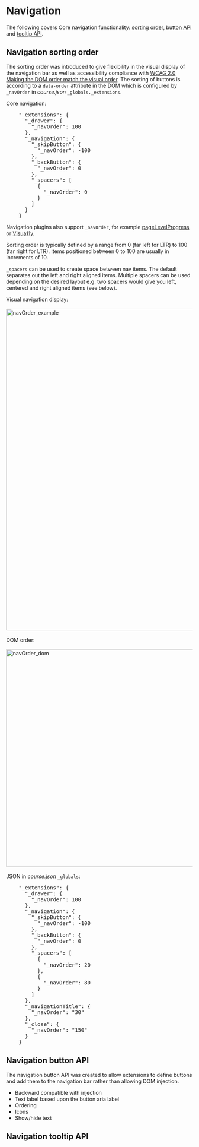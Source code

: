 # Navigation

The following covers Core navigation functionality: [sorting order](https://github.com/adaptlearning/adapt_framework/wiki/Navigation/_edit#navigation-sorting-order), [button API](https://github.com/adaptlearning/adapt_framework/wiki/Navigation/_edit#navigation-button-api) and [tooltip API](https://github.com/adaptlearning/adapt_framework/wiki/Navigation/_edit#navigation-tooltip-api).

## Navigation sorting order 

The sorting order was introduced to give flexibility in the visual display of the navigation bar as well as accessibility compliance with [WCAG 2.0 Making the DOM order match the visual order](https://www.w3.org/TR/WCAG20-TECHS/C27.html).
The sorting of buttons is according to a `data-order` attribute in the DOM which is configured by `_navOrder` in _course.json_ `_globals._extensions`.

Core navigation:
<pre>
    "_extensions": {
      "_drawer": {
        "_navOrder": 100
      },
      "_navigation": {
        "_skipButton": {
          "_navOrder": -100
        },
        "_backButton": {
          "_navOrder": 0
        },
        "_spacers": [
          {
            "_navOrder": 0
          }
        ]
      }
    }
</pre>

Navigation plugins also support `_navOrder`, for example [pageLevelProgress](https://github.com/adaptlearning/adapt-contrib-pageLevelProgress/blob/a82f33a7de45517d4537552fde451ef8e31011ff/example.json#L5) or [Visua11y](https://github.com/cgkineo/adapt-visua11y/blob/86ed44686719b0284b5cac141966d7f586f08be4/example.json#L4).

Sorting order is typically defined by a range from 0 (far left for LTR) to 100 (far right for LTR). Items positioned between 0 to 100 are usually in increments of 10.

`_spacers` can be used to create space between nav items. The default separates out the left and right aligned items. Multiple spacers can be used depending on the desired layout e.g. two spacers would give you left, centered and right aligned items (see below).

Visual navigation display:<br><br>
<img width="867" alt="navOrder_example" src="https://github.com/adaptlearning/adapt_framework/assets/7045330/9c300bca-5c17-4dea-979a-e98a553cffc0"><br><br>
DOM order:<br><br>
<img width="586" alt="navOrder_dom" src="https://github.com/adaptlearning/adapt_framework/assets/7045330/497e7836-0912-4396-b06c-b3f08d0b0824"><br><br>
JSON in _course.json_ `_globals`:<br>
<pre>
    "_extensions": {
      "_drawer": {
        "_navOrder": 100
      },
      "_navigation": {
        "_skipButton": {
          "_navOrder": -100
        },
        "_backButton": {
          "_navOrder": 0
        },
        "_spacers": [
          {
            "_navOrder": 20
          },
          {
            "_navOrder": 80
          }
        ]
      },
      "_navigationTitle": {
        "_navOrder": "30"
      },
      "_close": {
        "_navOrder": "150"
      }
    }
</pre>

## Navigation button API

The navigation button API was created to allow extensions to define buttons and add them to the navigation bar rather than allowing DOM injection.

* Backward compatible with injection
* Text label based upon the button aria label
* Ordering
* Icons
* Show/hide text



## Navigation tooltip API